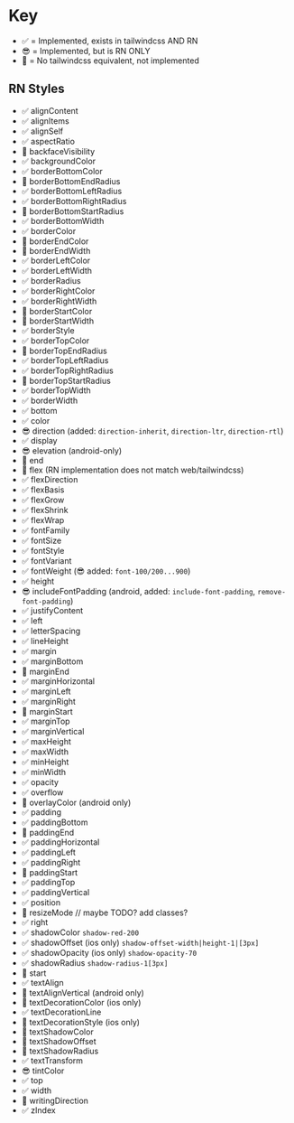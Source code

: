 # Key

- ✅ = Implemented, exists in tailwindcss AND RN
- 😎 = Implemented, but is RN ONLY
- 🚨 = No tailwindcss equivalent, not implemented

## RN Styles

- ✅ alignContent
- ✅ alignItems
- ✅ alignSelf
- ✅ aspectRatio
- 🚨 backfaceVisibility
- ✅ backgroundColor
- ✅ borderBottomColor
- 🚨 borderBottomEndRadius
- ✅ borderBottomLeftRadius
- ✅ borderBottomRightRadius
- 🚨 borderBottomStartRadius
- ✅ borderBottomWidth
- ✅ borderColor
- 🚨 borderEndColor
- 🚨 borderEndWidth
- ✅ borderLeftColor
- ✅ borderLeftWidth
- ✅ borderRadius
- ✅ borderRightColor
- ✅ borderRightWidth
- 🚨 borderStartColor
- 🚨 borderStartWidth
- ✅ borderStyle
- ✅ borderTopColor
- 🚨 borderTopEndRadius
- ✅ borderTopLeftRadius
- ✅ borderTopRightRadius
- 🚨 borderTopStartRadius
- ✅ borderTopWidth
- ✅ borderWidth
- ✅ bottom
- ✅ color
- 😎 direction (added: `direction-inherit`, `direction-ltr`, `direction-rtl`)
- ✅ display
- 😎 elevation (android-only)
- 🚨 end
- 🚨 flex (RN implementation does not match web/tailwindcss)
- ✅ flexDirection
- ✅ flexBasis
- ✅ flexGrow
- ✅ flexShrink
- ✅ flexWrap
- ✅ fontFamily
- ✅ fontSize
- ✅ fontStyle
- ✅ fontVariant
- ✅ fontWeight (😎 added: `font-100/200...900`)
- ✅ height
- 😎 includeFontPadding (android, added: `include-font-padding`, `remove-font-padding`)
- ✅ justifyContent
- ✅ left
- ✅ letterSpacing
- ✅ lineHeight
- ✅ margin
- ✅ marginBottom
- 🚨 marginEnd
- ✅ marginHorizontal
- ✅ marginLeft
- ✅ marginRight
- 🚨 marginStart
- ✅ marginTop
- ✅ marginVertical
- ✅ maxHeight
- ✅ maxWidth
- ✅ minHeight
- ✅ minWidth
- ✅ opacity
- ✅ overflow
- 🚨 overlayColor (android only)
- ✅ padding
- ✅ paddingBottom
- 🚨 paddingEnd
- ✅ paddingHorizontal
- ✅ paddingLeft
- ✅ paddingRight
- 🚨 paddingStart
- ✅ paddingTop
- ✅ paddingVertical
- ✅ position
- 🚨 resizeMode // maybe TODO? add classes?
- ✅ right
- ✅ shadowColor `shadow-red-200`
- ✅ shadowOffset (ios only) `shadow-offset-width|height-1|[3px]`
- ✅ shadowOpacity (ios only) `shadow-opacity-70`
- ✅ shadowRadius `shadow-radius-1[3px]`
- 🚨 start
- ✅ textAlign
- 🚨 textAlignVertical (android only)
- 🚨 textDecorationColor (ios only)
- ✅ textDecorationLine
- 🚨 textDecorationStyle (ios only)
- 🚨 textShadowColor
- 🚨 textShadowOffset
- 🚨 textShadowRadius
- ✅ textTransform
- 😎 tintColor
- ✅ top
- ✅ width
- 🚨 writingDirection
- ✅ zIndex
